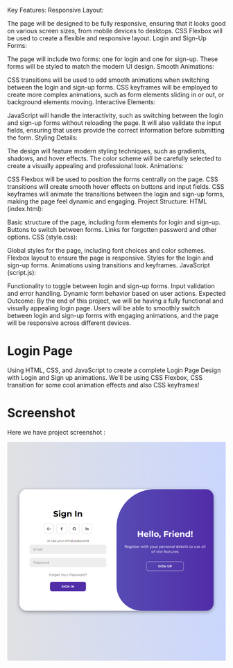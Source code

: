 Key Features:
Responsive Layout:

The page will be designed to be fully responsive, ensuring that it looks good on various screen sizes, from mobile devices to desktops.
CSS Flexbox will be used to create a flexible and responsive layout.
Login and Sign-Up Forms:

The page will include two forms: one for login and one for sign-up.
These forms will be styled to match the modern UI design.
Smooth Animations:

CSS transitions will be used to add smooth animations when switching between the login and sign-up forms.
CSS keyframes will be employed to create more complex animations, such as form elements sliding in or out, or background elements moving.
Interactive Elements:

JavaScript will handle the interactivity, such as switching between the login and sign-up forms without reloading the page.
It will also validate the input fields, ensuring that users provide the correct information before submitting the form.
Styling Details:

The design will feature modern styling techniques, such as gradients, shadows, and hover effects.
The color scheme will be carefully selected to create a visually appealing and professional look.
Animations:

CSS Flexbox will be used to position the forms centrally on the page.
CSS transitions will create smooth hover effects on buttons and input fields.
CSS keyframes will animate the transitions between the login and sign-up forms, making the page feel dynamic and engaging.
Project Structure:
HTML (index.html):

Basic structure of the page, including form elements for login and sign-up.
Buttons to switch between forms.
Links for forgotten password and other options.
CSS (style.css):

Global styles for the page, including font choices and color schemes.
Flexbox layout to ensure the page is responsive.
Styles for the login and sign-up forms.
Animations using transitions and keyframes.
JavaScript (script.js):

Functionality to toggle between login and sign-up forms.
Input validation and error handling.
Dynamic form behavior based on user actions.
Expected Outcome:
By the end of this project, we will be  having a fully functional and visually appealing login page. Users will be able to smoothly switch between login and sign-up forms with engaging animations, and the page will be responsive across different devices.
# Login Page
Using  HTML, CSS, and JavaScript to create a complete Login Page Design with Login and Sign up animations. We'll be using CSS Flexbox, CSS  transition for some cool animation effects and also CSS keyframes!

# Screenshot
Here we have project screenshot :

![screenshot](screenshot.jpg)

